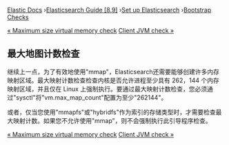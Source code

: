 

[Elastic Docs](/guide/) ›[Elasticsearch Guide [8.9]](index.md) ›[Set up
Elasticsearch](setup.md) ›[Bootstrap Checks](bootstrap-checks.md)

[« Maximum size virtual memory check](max-size-virtual-memory-check.md)
[Client JVM check »](_client_jvm_check.md)

## 最大地图计数检查

继续上一点，为了有效地使用"mmap"，Elasticsearch还需要能够创建许多内存映射区域。最大映射计数检查检查内核是否允许进程至少具有 262，144 个内存映射区域，并且仅在 Linux 上强制执行。要通过最大映射计数检查，您必须通过"sysctl"将"vm.max_map_count"配置为至少"262144"。

或者，仅当您使用"mmapfs"或"hybridfs"作为索引的存储类型时，才需要检查最大映射计数。如果您不允许使用"mmap"，则不会强制执行此引导程序检查。

[« Maximum size virtual memory check](max-size-virtual-memory-check.md)
[Client JVM check »](_client_jvm_check.md)
